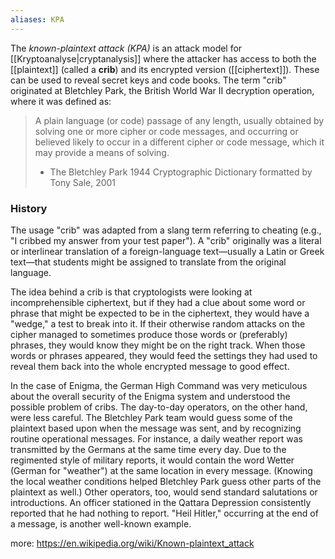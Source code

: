 ```yaml
---
aliases: KPA
---
```

 The *known-plaintext attack (KPA)* is an attack model for [[Kryptoanalyse|cryptanalysis]] where the attacker has access to both the [[plaintext]] (called a **crib**) and its encrypted version ([[ciphertext]]). These can be used to reveal secret keys and code books. The term "crib" originated at Bletchley Park, the British World War II decryption operation, where it was defined as:

> A plain language (or code) passage of any length, usually obtained by solving one or more cipher or code messages, and occurring or believed likely to occur in a different cipher or code message, which it may provide a means of solving.
> 
> 	- The Bletchley Park 1944 Cryptographic Dictionary formatted by Tony Sale, 2001


### History

The usage "crib" was adapted from a slang term referring to cheating (e.g., "I cribbed my answer from your test paper"). A "crib" originally was a literal or interlinear translation of a foreign-language text—usually a Latin or Greek text—that students might be assigned to translate from the original language.

The idea behind a crib is that cryptologists were looking at incomprehensible ciphertext, but if they had a clue about some word or phrase that might be expected to be in the ciphertext, they would have a "wedge," a test to break into it. If their otherwise random attacks on the cipher managed to sometimes produce those words or (preferably) phrases, they would know they might be on the right track. When those words or phrases appeared, they would feed the settings they had used to reveal them back into the whole encrypted message to good effect.

In the case of Enigma, the German High Command was very meticulous about the overall security of the Enigma system and understood the possible problem of cribs. The day-to-day operators, on the other hand, were less careful. The Bletchley Park team would guess some of the plaintext based upon when the message was sent, and by recognizing routine operational messages. For instance, a daily weather report was transmitted by the Germans at the same time every day. Due to the regimented style of military reports, it would contain the word Wetter (German for "weather") at the same location in every message. (Knowing the local weather conditions helped Bletchley Park guess other parts of the plaintext as well.) Other operators, too, would send standard salutations or introductions. An officer stationed in the Qattara Depression consistently reported that he had nothing to report. "Heil Hitler," occurring at the end of a message, is another well-known example.

more: https://en.wikipedia.org/wiki/Known-plaintext_attack